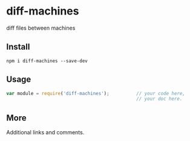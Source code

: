 # diff-machines

diff files between machines

## Install

    npm i diff-machines --save-dev

## Usage

```js
var module = require('diff-machines');          // your code here,
                                                // your doc here.
```

## More

Additional links and comments.